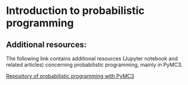 # Introduction to probabilistic programming

## Additional resources:

The following link contains additional resources (Jupyter notebook and related articles) concerning
probabilistic programming, mainly in PyMC3.

[Repository of probabilistic programming with PyMC3](https://github.com/sweb/intro_to_prob_programming)

